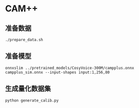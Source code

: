 # CAM++

## 准备数据

```
./prepare_data.sh
```

## 准备模型

```
onnxslim ../pretrained_models/CosyVoice-300M/campplus.onnx campplus_sim.onnx --input-shapes input:1,256,80 
```

## 生成量化数据集

```
python generate_calib.py
```